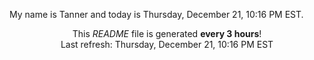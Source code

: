 My name is Tanner and today is Thursday, December 21, 10:16 PM EST.

<p align="center">This <i>README</i> file is generated <b>every 3 hours</b>!</br>Last refresh: Thursday, December 21, 10:16 PM EST<br /></p>
